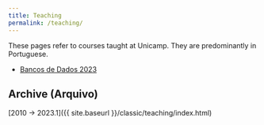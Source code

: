 ```yaml
---
title: Teaching
permalink: /teaching/
---
```


These pages refer to courses taught at Unicamp. They are predominantly in Portuguese.

* [Bancos de Dados 2023](db/2023-2/)

## Archive (Arquivo)

[2010 -> 2023.1]({{ site.baseurl }}/classic/teaching/index.html)